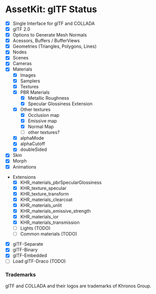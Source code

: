 # AssetKit: glTF Status

- [x] Single Interface for glTF and COLLADA
- [x] glTF 2.0
- [x] Options to Generate Mesh Normals
- [x] Acessors, Buffers / BufferViews
- [x] Geometries (Triangles, Polygons, Lines)
- [x] Nodes
- [x] Scenes
- [x] Cameras
- [x] Materials
  - [x] Images
  - [x] Samplers
  - [x] Textures
  - [x] PBR Materials
      - [x] Metallic Roughness
      - [x] Specular Glossiness Extension
  - [x] Other textures
      - [x] Occlusion map
      - [x] Emissive map
      - [x] Normal Map
      - [ ] other textures?
  - [x] alphaMode
  - [x] alphaCutoff
  - [x] doubleSided
- [x] Skin
- [x] Morph
- [x] Animations
- Extensions 
  - [x] KHR_materials_pbrSpecularGlossiness
  - [x] KHR_texture_specular
  - [x] KHR_texture_transform
  - [x] KHR_materials_clearcoat
  - [x] KHR_materials_unlit
  - [x] KHR_materials_emissive_strength
  - [x] KHR_materials_ior
  - [x] KHR_materials_transmission
  - [ ] Lights (TODO)
  - [ ] Common materials (TODO)
- [x] glTF-Separate
- [x] glTF-Binary 
- [x] glTF-Embedded
- [ ] Load glTF-Draco (TODO)

### Trademarks

glTF and COLLADA and their logos are trademarks of Khronos Group.
